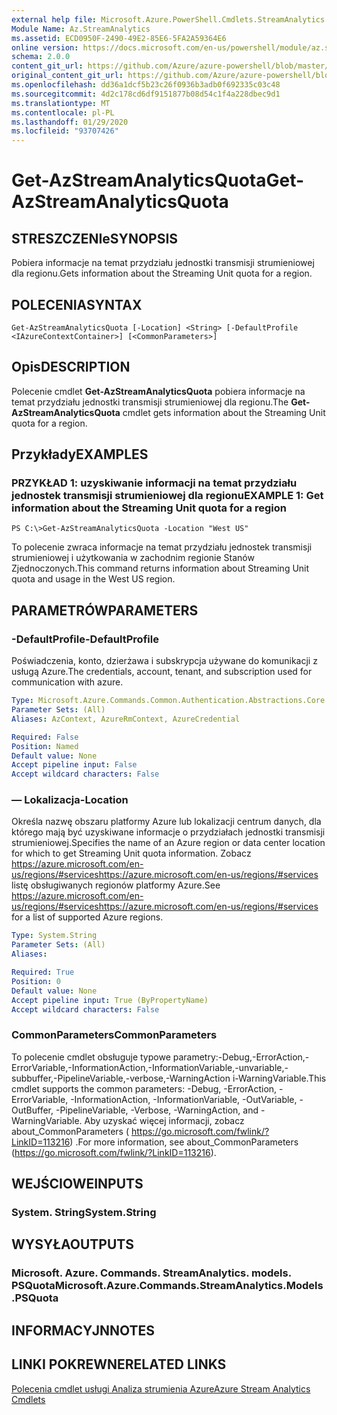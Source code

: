 ```yaml
---
external help file: Microsoft.Azure.PowerShell.Cmdlets.StreamAnalytics.dll-Help.xml
Module Name: Az.StreamAnalytics
ms.assetid: ECD0950F-2490-49E2-85E6-5FA2A59364E6
online version: https://docs.microsoft.com/en-us/powershell/module/az.streamanalytics/get-azstreamanalyticsquota
schema: 2.0.0
content_git_url: https://github.com/Azure/azure-powershell/blob/master/src/StreamAnalytics/StreamAnalytics/help/Get-AzStreamAnalyticsQuota.md
original_content_git_url: https://github.com/Azure/azure-powershell/blob/master/src/StreamAnalytics/StreamAnalytics/help/Get-AzStreamAnalyticsQuota.md
ms.openlocfilehash: dd36a1dcf5b23c26f0936b3adb0f692335c03c48
ms.sourcegitcommit: 4d2c178cd6df9151877b08d54c1f4a228dbec9d1
ms.translationtype: MT
ms.contentlocale: pl-PL
ms.lasthandoff: 01/29/2020
ms.locfileid: "93707426"
---
```

# <span data-ttu-id="1a3ad-101">Get-AzStreamAnalyticsQuota</span><span class="sxs-lookup"><span data-stu-id="1a3ad-101">Get-AzStreamAnalyticsQuota</span></span>

## <span data-ttu-id="1a3ad-102">STRESZCZENIe</span><span class="sxs-lookup"><span data-stu-id="1a3ad-102">SYNOPSIS</span></span>
<span data-ttu-id="1a3ad-103">Pobiera informacje na temat przydziału jednostki transmisji strumieniowej dla regionu.</span><span class="sxs-lookup"><span data-stu-id="1a3ad-103">Gets information about the Streaming Unit quota for a region.</span></span>

## <span data-ttu-id="1a3ad-104">POLECENIA</span><span class="sxs-lookup"><span data-stu-id="1a3ad-104">SYNTAX</span></span>

```
Get-AzStreamAnalyticsQuota [-Location] <String> [-DefaultProfile <IAzureContextContainer>] [<CommonParameters>]
```

## <span data-ttu-id="1a3ad-105">Opis</span><span class="sxs-lookup"><span data-stu-id="1a3ad-105">DESCRIPTION</span></span>
<span data-ttu-id="1a3ad-106">Polecenie cmdlet **Get-AzStreamAnalyticsQuota** pobiera informacje na temat przydziału jednostki transmisji strumieniowej dla regionu.</span><span class="sxs-lookup"><span data-stu-id="1a3ad-106">The **Get-AzStreamAnalyticsQuota** cmdlet gets information about the Streaming Unit quota for a region.</span></span>

## <span data-ttu-id="1a3ad-107">Przykłady</span><span class="sxs-lookup"><span data-stu-id="1a3ad-107">EXAMPLES</span></span>

### <span data-ttu-id="1a3ad-108">PRZYKŁAD 1: uzyskiwanie informacji na temat przydziału jednostek transmisji strumieniowej dla regionu</span><span class="sxs-lookup"><span data-stu-id="1a3ad-108">EXAMPLE 1: Get information about the Streaming Unit quota for a region</span></span>
```
PS C:\>Get-AzStreamAnalyticsQuota -Location "West US"
```

<span data-ttu-id="1a3ad-109">To polecenie zwraca informacje na temat przydziału jednostek transmisji strumieniowej i użytkowania w zachodnim regionie Stanów Zjednoczonych.</span><span class="sxs-lookup"><span data-stu-id="1a3ad-109">This command returns information about Streaming Unit quota and usage in the West US region.</span></span>

## <span data-ttu-id="1a3ad-110">PARAMETRÓW</span><span class="sxs-lookup"><span data-stu-id="1a3ad-110">PARAMETERS</span></span>

### <span data-ttu-id="1a3ad-111">-DefaultProfile</span><span class="sxs-lookup"><span data-stu-id="1a3ad-111">-DefaultProfile</span></span>
<span data-ttu-id="1a3ad-112">Poświadczenia, konto, dzierżawa i subskrypcja używane do komunikacji z usługą Azure.</span><span class="sxs-lookup"><span data-stu-id="1a3ad-112">The credentials, account, tenant, and subscription used for communication with azure.</span></span>

```yaml
Type: Microsoft.Azure.Commands.Common.Authentication.Abstractions.Core.IAzureContextContainer
Parameter Sets: (All)
Aliases: AzContext, AzureRmContext, AzureCredential

Required: False
Position: Named
Default value: None
Accept pipeline input: False
Accept wildcard characters: False
```

### <span data-ttu-id="1a3ad-113">— Lokalizacja</span><span class="sxs-lookup"><span data-stu-id="1a3ad-113">-Location</span></span>
<span data-ttu-id="1a3ad-114">Określa nazwę obszaru platformy Azure lub lokalizacji centrum danych, dla którego mają być uzyskiwane informacje o przydziałach jednostki transmisji strumieniowej.</span><span class="sxs-lookup"><span data-stu-id="1a3ad-114">Specifies the name of an Azure region or data center location for which to get Streaming Unit quota information.</span></span>
<span data-ttu-id="1a3ad-115">Zobacz https://azure.microsoft.com/en-us/regions/#serviceshttps://azure.microsoft.com/en-us/regions/#services listę obsługiwanych regionów platformy Azure.</span><span class="sxs-lookup"><span data-stu-id="1a3ad-115">See https://azure.microsoft.com/en-us/regions/#serviceshttps://azure.microsoft.com/en-us/regions/#services for a list of supported Azure regions.</span></span>

```yaml
Type: System.String
Parameter Sets: (All)
Aliases:

Required: True
Position: 0
Default value: None
Accept pipeline input: True (ByPropertyName)
Accept wildcard characters: False
```

### <span data-ttu-id="1a3ad-116">CommonParameters</span><span class="sxs-lookup"><span data-stu-id="1a3ad-116">CommonParameters</span></span>
<span data-ttu-id="1a3ad-117">To polecenie cmdlet obsługuje typowe parametry:-Debug,-ErrorAction,-ErrorVariable,-InformationAction,-InformationVariable,-unvariable,-subbuffer,-PipelineVariable,-verbose,-WarningAction i-WarningVariable.</span><span class="sxs-lookup"><span data-stu-id="1a3ad-117">This cmdlet supports the common parameters: -Debug, -ErrorAction, -ErrorVariable, -InformationAction, -InformationVariable, -OutVariable, -OutBuffer, -PipelineVariable, -Verbose, -WarningAction, and -WarningVariable.</span></span> <span data-ttu-id="1a3ad-118">Aby uzyskać więcej informacji, zobacz about_CommonParameters ( https://go.microsoft.com/fwlink/?LinkID=113216) .</span><span class="sxs-lookup"><span data-stu-id="1a3ad-118">For more information, see about_CommonParameters (https://go.microsoft.com/fwlink/?LinkID=113216).</span></span>

## <span data-ttu-id="1a3ad-119">WEJŚCIOWE</span><span class="sxs-lookup"><span data-stu-id="1a3ad-119">INPUTS</span></span>

### <span data-ttu-id="1a3ad-120">System. String</span><span class="sxs-lookup"><span data-stu-id="1a3ad-120">System.String</span></span>

## <span data-ttu-id="1a3ad-121">WYSYŁA</span><span class="sxs-lookup"><span data-stu-id="1a3ad-121">OUTPUTS</span></span>

### <span data-ttu-id="1a3ad-122">Microsoft. Azure. Commands. StreamAnalytics. models. PSQuota</span><span class="sxs-lookup"><span data-stu-id="1a3ad-122">Microsoft.Azure.Commands.StreamAnalytics.Models.PSQuota</span></span>

## <span data-ttu-id="1a3ad-123">INFORMACYJN</span><span class="sxs-lookup"><span data-stu-id="1a3ad-123">NOTES</span></span>

## <span data-ttu-id="1a3ad-124">LINKI POKREWNE</span><span class="sxs-lookup"><span data-stu-id="1a3ad-124">RELATED LINKS</span></span>

[<span data-ttu-id="1a3ad-125">Polecenia cmdlet usługi Analiza strumienia Azure</span><span class="sxs-lookup"><span data-stu-id="1a3ad-125">Azure Stream Analytics Cmdlets</span></span>](./Az.StreamAnalytics.md)



